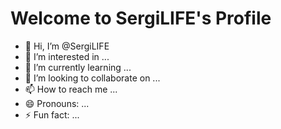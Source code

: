 # Welcome to SergiLIFE's Profile

- 👋 Hi, I’m @SergiLIFE
- 👀 I’m interested in ...
- 🌱 I’m currently learning ...
- 💞️ I’m looking to collaborate on ...
- 📫 How to reach me ...
- 😄 Pronouns: ...
- ⚡ Fun fact: ...

<!---
SergiLIFE/SergiLIFE is a ✨ unique ✨ repository because its `README.md` (this file) appears on your GitHub profile.
You can click the Preview link to take a look at your changes.
--->
